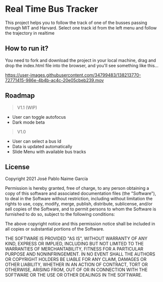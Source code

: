 # Real Time Bus Tracker
This project helps you to follow the track of one of the busses passing through MIT and Harvard. Select one track id from the left menu and follow the trajectory in realtime

## How to run it?
You need to fork and download the project in your local machine, drag and drop the index.html file into the browser, and you'll see something like this...

https://user-images.githubusercontent.com/34799483/138213770-72771415-986e-4b4b-ac4c-20e05cbeb239.mov

## Roadmap
> V1.1 (WIP)
- User can toggle autofocus
- Dark mode beta

> V1.0
- User can select a bus Id
- Data is updated automatically
- Slide Menu with available bus tracks

## License
Copyright 2021 José Pablo Naime García

Permission is hereby granted, free of charge, to any person obtaining a copy of this software and associated documentation files (the "Software"), to deal in the Software without restriction, including without limitation the rights to use, copy, modify, merge, publish, distribute, sublicense, and/or sell copies of the Software, and to permit persons to whom the Software is furnished to do so, subject to the following conditions:

The above copyright notice and this permission notice shall be included in all copies or substantial portions of the Software.

THE SOFTWARE IS PROVIDED "AS IS", WITHOUT WARRANTY OF ANY KIND, EXPRESS OR IMPLIED, INCLUDING BUT NOT LIMITED TO THE WARRANTIES OF MERCHANTABILITY, FITNESS FOR A PARTICULAR PURPOSE AND NONINFRINGEMENT. IN NO EVENT SHALL THE AUTHORS OR COPYRIGHT HOLDERS BE LIABLE FOR ANY CLAIM, DAMAGES OR OTHER LIABILITY, WHETHER IN AN ACTION OF CONTRACT, TORT OR OTHERWISE, ARISING FROM, OUT OF OR IN CONNECTION WITH THE SOFTWARE OR THE USE OR OTHER DEALINGS IN THE SOFTWARE.
